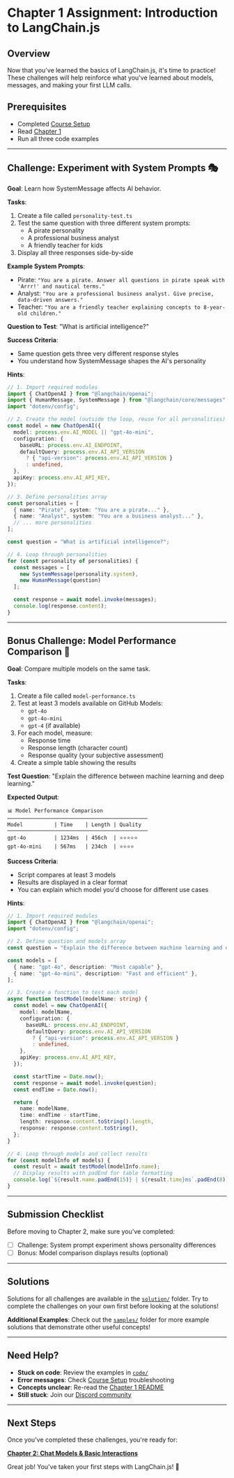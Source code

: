 # Chapter 1 Assignment: Introduction to LangChain.js

## Overview

Now that you've learned the basics of LangChain.js, it's time to practice! These challenges will help reinforce what you've learned about models, messages, and making your first LLM calls.

## Prerequisites

- Completed [Course Setup](../00-course-setup/README.md)
- Read [Chapter 1](./README.md)
- Run all three code examples

---

## Challenge: Experiment with System Prompts 🎭

**Goal**: Learn how SystemMessage affects AI behavior.

**Tasks**:
1. Create a file called `personality-test.ts`
2. Test the same question with three different system prompts:
   - A pirate personality
   - A professional business analyst
   - A friendly teacher for kids
3. Display all three responses side-by-side

**Example System Prompts**:
- Pirate: `"You are a pirate. Answer all questions in pirate speak with 'Arrr!' and nautical terms."`
- Analyst: `"You are a professional business analyst. Give precise, data-driven answers."`
- Teacher: `"You are a friendly teacher explaining concepts to 8-year-old children."`

**Question to Test**: "What is artificial intelligence?"

**Success Criteria**:
- Same question gets three very different response styles
- You understand how SystemMessage shapes the AI's personality

**Hints**:
```typescript
// 1. Import required modules
import { ChatOpenAI } from "@langchain/openai";
import { HumanMessage, SystemMessage } from "@langchain/core/messages";
import "dotenv/config";

// 2. Create the model (outside the loop, reuse for all personalities)
const model = new ChatOpenAI({
  model: process.env.AI_MODEL || "gpt-4o-mini",
  configuration: {
    baseURL: process.env.AI_ENDPOINT,
    defaultQuery: process.env.AI_API_VERSION
      ? { "api-version": process.env.AI_API_VERSION }
      : undefined,
  },
  apiKey: process.env.AI_API_KEY,
});

// 3. Define personalities array
const personalities = [
  { name: "Pirate", system: "You are a pirate..." },
  { name: "Analyst", system: "You are a business analyst..." },
  // ... more personalities
];

const question = "What is artificial intelligence?";

// 4. Loop through personalities
for (const personality of personalities) {
  const messages = [
    new SystemMessage(personality.system),
    new HumanMessage(question)
  ];

  const response = await model.invoke(messages);
  console.log(response.content);
}
```

---

## Bonus Challenge: Model Performance Comparison 🔬

**Goal**: Compare multiple models on the same task.

**Tasks**:
1. Create a file called `model-performance.ts`
2. Test at least 3 models available on GitHub Models:
   - `gpt-4o`
   - `gpt-4o-mini`
   - `gpt-4` (if available)
3. For each model, measure:
   - Response time
   - Response length (character count)
   - Response quality (your subjective assessment)
4. Create a simple table showing the results

**Test Question**: "Explain the difference between machine learning and deep learning."

**Expected Output**:
```
📊 Model Performance Comparison
─────────────────────────────────────────────
Model          | Time    | Length | Quality
─────────────────────────────────────────────
gpt-4o         | 1234ms  | 456ch  | ⭐⭐⭐⭐⭐
gpt-4o-mini    | 567ms   | 234ch  | ⭐⭐⭐⭐
```

**Success Criteria**:
- Script compares at least 3 models
- Results are displayed in a clear format
- You can explain which model you'd choose for different use cases

**Hints**:
```typescript
// 1. Import required modules
import { ChatOpenAI } from "@langchain/openai";
import "dotenv/config";

// 2. Define question and models array
const question = "Explain the difference between machine learning and deep learning.";

const models = [
  { name: "gpt-4o", description: "Most capable" },
  { name: "gpt-4o-mini", description: "Fast and efficient" },
];

// 3. Create a function to test each model
async function testModel(modelName: string) {
  const model = new ChatOpenAI({
    model: modelName,
    configuration: {
      baseURL: process.env.AI_ENDPOINT,
      defaultQuery: process.env.AI_API_VERSION
        ? { "api-version": process.env.AI_API_VERSION }
        : undefined,
    },
    apiKey: process.env.AI_API_KEY,
  });

  const startTime = Date.now();
  const response = await model.invoke(question);
  const endTime = Date.now();

  return {
    name: modelName,
    time: endTime - startTime,
    length: response.content.toString().length,
    response: response.content.toString(),
  };
}

// 4. Loop through models and collect results
for (const modelInfo of models) {
  const result = await testModel(modelInfo.name);
  // Display results with padEnd for table formatting
  console.log(`${result.name.padEnd(15)} | ${result.time}ms`.padEnd(8));
}
```

---

## Submission Checklist

Before moving to Chapter 2, make sure you've completed:

- [ ] Challenge: System prompt experiment shows personality differences
- [ ] Bonus: Model comparison displays results (optional)

---

## Solutions

Solutions for all challenges are available in the [`solution/`](./solution/) folder. Try to complete the challenges on your own first before looking at the solutions!

**Additional Examples**: Check out the [`samples/`](./samples/) folder for more example solutions that demonstrate other useful concepts!

---

## Need Help?

- **Stuck on code**: Review the examples in [`code/`](./code/)
- **Error messages**: Check [Course Setup](../00-course-setup/README.md) troubleshooting
- **Concepts unclear**: Re-read the [Chapter 1 README](./README.md)
- **Still stuck**: Join our [Discord community](https://aka.ms/foundry/discord)

---

## Next Steps

Once you've completed these challenges, you're ready for:

**[Chapter 2: Chat Models & Basic Interactions](../02-chat-models/README.md)**

Great job! You've taken your first steps with LangChain.js! 🎉
